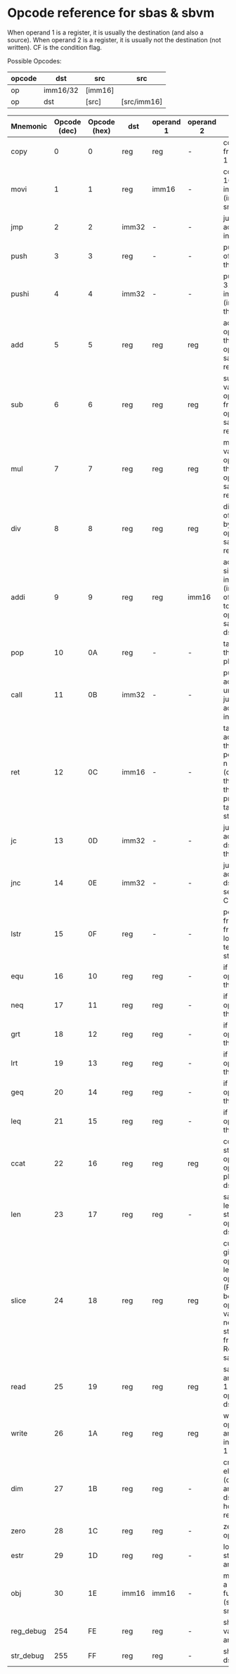 # Opcode reference for sbas & sbvm

When operand 1 is a register, it is usually the destination (and also a source).
When operand 2 is a register, it is usually not the destination (not written).
CF is the condition flag.

Possible Opcodes:

opcode | dst | src | src
 ----- | ----- | ----- | ----- 
op|imm16/32|[imm16]
op|dst|[src]|[src/imm16]


Mnemonic | Opcode (dec) | Opcode (hex) |dst| operand 1 | operand 2 | Description
-------- | ------------ | ------------ | ------------ | --------- | --------- | -----------
copy    |0|0|reg| reg |-| copies value from operand 1 into srcreg
movi    |1|1|reg| imm16 |-| copies signed 16-bit immediate (integer) into srcreg
jmp     |2|2| imm32 |-| - | jumps to byte address given in operand 1
push    |3|3|reg|-| - | pushes value of dst 1 onto the stack
pushi   |4|4| imm32 |-| - | pushes signed 32-bit immediate (integer) onto the stack
add     |5|5|reg| reg | reg | adds value of operand 1 to that of operand 2 and saves the result in dst
sub     |6|6|reg| reg | reg | subtracts value of operand 2 from that of operand 1 and saves the result in dst
mul     |7|7|reg| reg | reg | multiplies value of operand 1 with that of operand 2 and saves the result in dst
div     |8|8|reg| reg | reg | divides value of operand 1 by that of operand 2 and saves the result in dst
addi    |9|9|reg| reg | imm16 | adds 16-bit signed immediate (integer) value of operand 2 to that of operand 1 and saves result in dst
pop     |10| 0A |reg|-| - | takes value off the stack and places it in dst
call    |11| 0B |imm32|-| - | pushes return address then unconditionally jumps to byte address given in dst
ret     |12| 0C |imm16|-| - | takes return address from the stack, pops the stack n times (operand 1), then jumps to the address previously taken from the stack
jc      |13| 0D |imm32|-| - | jump to address from dst if CF is set, then reset CF
jnc     |14| 0E |imm32|-| - | jump to address from dst if CF is not set, then reset CF
lstr    |15| 0F |reg|-| - | pops address from the stack from which it loads a NUL-terminated string into dst
equ     |16|10|reg| reg |-| if dst == operand 1 then set CF
neq     |17|11|reg| reg |-| if dst != operand 1 then set CF
grt     |18|12|reg| reg |-| if dst > operand 1 then set CF
lrt     |19|13|reg| reg |-| if dst < operand 1 then set CF
geq     |20|14|reg| reg |-| if dst >= operand 1 then set CF
leq     |21|15|reg| reg |-| if dst <= operand 1 then set CF
ccat    |22|16|reg| reg | reg | concatenate strings in operand 1 and operand2 and place result in dst
len     |23|17|reg| reg |-| save the length of string/array in operand 1 into dst
slice   |24|18|reg| reg | reg | cuts the string given in operand 1 to a length given in operand 2 (From the beginning). If operand 2 valuen is negative, the string gets cut from the end. Resultstring is saved in dst
read    |25|19|reg| reg | reg |saves value of array operand 1 at index operand 2 in dst
write   |26| 1A |reg| reg | reg |writes value of operand 2 into array of dst at index operand 1
dim     |27| 1B |reg| reg |-| create an n element (operand 1) array in dst. If dst already holds an array, resize it
zero    |28| 1C |reg| reg |-| zero dst and operand 1
estr    |29| 1D |reg| reg |-| load empty strings into dst and operand 1
obj     |30| 1E |imm16| imm16 |-| make a call to a native object function (specific to smallbasic)
reg\_debug |254| FE |reg| reg |-| show numeric values of dst and operand 1
str\_debug |255| FF |reg| reg | - | show string in dst
